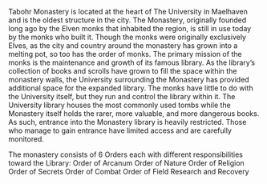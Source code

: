 <!-- TITLE: Tabhor Monastery -->
<!-- SUBTITLE: A quick summary of Tabhor Monastery -->

Tabohr Monastery is located at the heart of The University in Maelhaven and is the oldest structure in the city. The Monastery, originally founded long ago by the Elven monks that inhabited the region, is still in use today by the monks who built it. Though the monks were originally exclusively Elves, as the city and country around the monastery has grown into a melting pot, so too has the order of monks. The primary mission of the monks is the maintenance and growth of its famous library. As the library’s collection of books and scrolls have grown to fill the space within the monastery walls, the University surrounding the Monastery has provided additional space for the expanded library. The monks have little to do with the University itself, but they run and control the library within it. The University library houses the most commonly used tombs while the Monastery itself holds the rarer, more valuable, and more dangerous books. As such, entrance into the Monastery library is heavily restricted. Those who manage to gain entrance have limited access and are carefully monitored.

The monastery consists of 6 Orders each with different responsibilities toward the Library:
Order of Arcanum
Order of Nature
Order of Religion
Order of Secrets
Order of Combat
Order of Field Research and Recovery